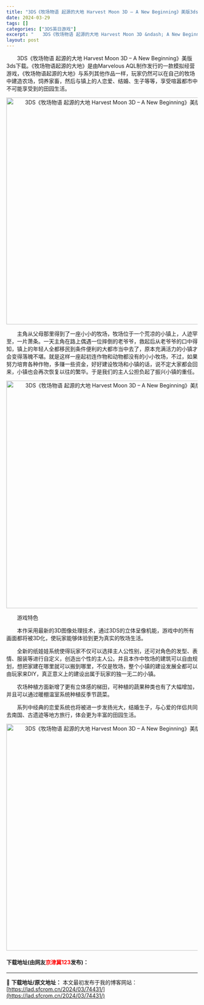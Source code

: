 ```yaml
---
title: "3DS《牧场物语 起源的大地 Harvest Moon 3D – A New Beginning》美版3ds下载"
date: 2024-03-29
tags: []
categories: ["3DS英日游戏"]
excerpt: "　　3DS《牧场物语 起源的大地 Harvest Moon 3D &ndash; A New Beginning》美版3ds下载。《牧场物语起源的大地》是由Marvelous AQL制作发行的一款模拟经营游戏，《牧场物语起源的大地》与系列其他作品一样，玩家仍然可以在自己的牧场中建造农场，饲养家畜，然&hellip;"
layout: post
---
```


 <p>　　3DS《牧场物语 起源的大地 Harvest Moon 3D &ndash; A New Beginning》美版3ds下载。《牧场物语起源的大地》是由Marvelous AQL制作发行的一款模拟经营游戏，《牧场物语起源的大地》与系列其他作品一样，玩家仍然可以在自己的牧场中建造农场，饲养家畜，然后与镇上的人恋爱、结婚、生子等等，享受喧嚣都市中不可能享受到的田园生活。</p> <p align="center"><img align="" border="0" src="https://lad.sfcrom.cn/wp-content/uploads/2024/03/20240329_660624ab56848.png" width="597" alt="3DS《牧场物语 起源的大地 Harvest Moon 3D – A New Beginning》美版3ds下载" /></p> <p>　　主角从父母那里得到了一座小小的牧场，牧场位于一个荒凉的小镇上，人迹罕至，一片萧条。一天主角在路上偶遇一位摔倒的老爷爷，救起后从老爷爷的口中得知，镇上的年轻人全都移民到条件便利的大都市当中去了，原本充满活力的小镇才会变得落魄不堪。就是这样一座起初连作物和动物都没有的小小牧场，不过，如果努力培育各种作物，多赚一些资金，好好建设牧场和小镇的话，说不定大家都会回来，小镇也会再次恢复以往的繁华。于是我们的主人公担负起了振兴小镇的重任。</p> <p align="center"><img align="" border="0" src="https://lad.sfcrom.cn/wp-content/uploads/2024/03/20240329_660624ac704d1.png" width="599" alt="3DS《牧场物语 起源的大地 Harvest Moon 3D – A New Beginning》美版3ds下载" /></p> <p>　　游戏特色</p> <p>　　本作采用最新的3D图像处理技术，通过3DS的立体呈像机能，游戏中的所有画面都将被3D化，使玩家能够体验到更为真实的牧场生活。</p> <p>　　全新的纸娃娃系统使得玩家不仅可以选择主人公性别，还可对角色的发型、表情、服装等进行自定义，创造出个性的主人公。并且本作中牧场的建筑可以自由规划，想把家建在哪里就可以搬到哪里，不仅是牧场，整个小镇的建设发展全都可以由玩家来DIY，真正意义上的建设出属于玩家的独一无二的小镇。</p> <p>　　农场种植方面新增了更有立体感的梯田，可种植的蔬果种类也有了大幅增加，并且可以通过暖棚温室系统种植反季节蔬菜。</p> <p>　　系列中经典的恋爱系统也将被进一步发扬光大，结婚生子，与心爱的伴侣共同去南国、古遗迹等地方旅行，体会更为丰富的田园生活。</p> <p align="center"><img align="" border="0" src="https://lad.sfcrom.cn/wp-content/uploads/2024/03/20240329_660624adc50ee.png" width="597" alt="3DS《牧场物语 起源的大地 Harvest Moon 3D – A New Beginning》美版3ds下载" /></p> <p><h4>下载地址(由网友<font color="red">京津冀123</font>发布)：</h4></p> 

---
📖 **下载地址/原文地址：** 本文最初发布于我的博客网站：[https://lad.sfcrom.cn/2024/03/74431/](https://lad.sfcrom.cn/2024/03/74431/)
